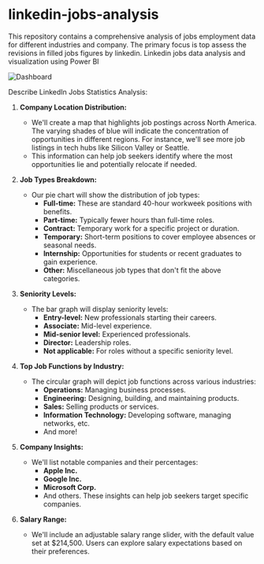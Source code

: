 # linkedin-jobs-analysis
This repository contains a comprehensive analysis of jobs employment data for different industries and company. The primary focus is top assess the revisions in filled jobs figures by linkedin. Linkedin jobs data analysis and visualization using Power BI

![Dashboard](https://github.com/deepaknigam2004/linkedin-jobs-analysis/assets/144211777/65bb7c78-950c-4ee9-8113-a2723f1374b8)


Describe LinkedIn Jobs Statistics Analysis:

1. **Company Location Distribution:**
   - We'll create a map that highlights job postings across North America. The varying shades of blue will indicate the concentration of opportunities in different regions. For instance, we'll see more job listings in tech hubs like Silicon Valley or Seattle.
   - This information can help job seekers identify where the most opportunities lie and potentially relocate if needed.

2. **Job Types Breakdown:**
   - Our pie chart will show the distribution of job types:
     - **Full-time:** These are standard 40-hour workweek positions with benefits.
     - **Part-time:** Typically fewer hours than full-time roles.
     - **Contract:** Temporary work for a specific project or duration.
     - **Temporary:** Short-term positions to cover employee absences or seasonal needs.
     - **Internship:** Opportunities for students or recent graduates to gain experience.
     - **Other:** Miscellaneous job types that don't fit the above categories.

3. **Seniority Levels:**
   - The bar graph will display seniority levels:
     - **Entry-level:** New professionals starting their careers.
     - **Associate:** Mid-level experience.
     - **Mid-senior level:** Experienced professionals.
     - **Director:** Leadership roles.
     - **Not applicable:** For roles without a specific seniority level.

4. **Top Job Functions by Industry:**
   - The circular graph will depict job functions across various industries:
     - **Operations:** Managing business processes.
     - **Engineering:** Designing, building, and maintaining products.
     - **Sales:** Selling products or services.
     - **Information Technology:** Developing software, managing networks, etc.
     - And more!

5. **Company Insights:**
   - We'll list notable companies and their percentages:
     - **Apple Inc.**
     - **Google Inc.**
     - **Microsoft Corp.**
     - And others. These insights can help job seekers target specific companies.

6. **Salary Range:**
   - We'll include an adjustable salary range slider, with the default value set at $214,500. Users can explore salary expectations based on their preferences.
